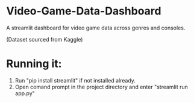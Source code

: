 # Video-Game-Data-Dashboard
A streamlit dashboard for video game data across genres and consoles.

(Dataset sourced from Kaggle)

# Running it:
1. Run "pip install streamlit" if not installed already.
2. Open comand prompt in the project directory and enter "streamlit run app.py"
